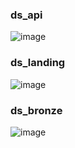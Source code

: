 ### ds_api
![image](https://github.com/user-attachments/assets/15366721-51e7-49cc-9229-315bc5915309)

### ds_landing
![image](https://github.com/user-attachments/assets/587b92a1-b4bf-41dc-9c8b-09c6d8f4372c)

### ds_bronze
![image](https://github.com/user-attachments/assets/309db688-2ebe-47cd-991d-a4141afd9023)

